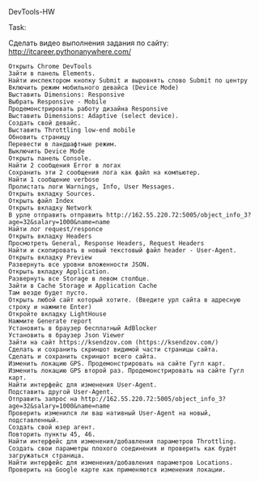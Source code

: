 DevTools-HW

Task:

Сделать видео выполнения задания по сайту: http://itcareer.pythonanywhere.com/

    Открыть Chrome DevTools
    Зайти в панель Elements.
    Найти инспектором кнопку Submit и выровнять слово Submit по центру
    Включить режим мобильного девайса (Device Mode)
    Выставить Dimensions: Responsive
    Выбрать Responsive - Mobile
    Продемонстрировать работу дизайна Responsive
    Выставить Dimensions: Adaptive (select device).
    Создать свой девайс.
    Выставить Throttling low-end mobile
    Обновить страницу
    Перевести в ландшафтные режим.
    Выключить Device Mode
    Открыть панель Console.
    Найти 2 сообщения Error в логах
    Сохранить эти 2 сообщения лога как файл на компьютер.
    Найти 1 сообщение verbose
    Пролистать логи Warnings, Info, User Messages.
    Открыть вкладку Sources.
    Открыть файл Index
    Открыть вкладку Network
    В урле отправить отправить http://162.55.220.72:5005/object_info_3?age=32&salary=1000&name=name
    Найти лог request/responce
    Открыть вкладку Headers
    Просмотреть General, Response Headers, Request Headers
    Найти и скопировать в новый текстовый файл header - User-Agent.
    Открыть вкладку Preview
    Развернуть все уровни вложенности JSON.
    Открыть вкладку Application.
    Развернуть все Storage в левом столбце.
    Зайти в Cache Storage и Application Cache
    Там везде будет пусто.
    Открыть любой сайт который хотите. (Введите урл сайта в адресную строку и нажмите Enter)
    Откройте вкладку LightHouse
    Нажмите Generate report
    Установить в браузер бесплатный AdBlocker
    Установить в браузер Json Viewer
    Зайти на сайт https://ksendzov.com (https://ksendzov.com/)
    Сделать и сохранить скриншот видимой части страницы сайта.
    Сделать и сохранить скриншот всего сайта.
    Изменить локацию GPS. Продемонстрировать на сайте Гугл карт.
    Изменить локацию GPS второй раз. Продемонстрировать на сайте Гугл карт.
    Найти интерфейс для изменения User-Agent.
    Подставить другой User-Agent.
    Отправить запрос на http://162.55.220.72:5005/object_info_3?age=32&salary=1000&name=name
    Проверить изменился ли ваш нативный User-Agent на новый, подставленный.
    Создать свой юзер агент.
    Повторить пункты 45, 46.
    Найти интерфейс для изменения/добавления параметров Throttling.
    Создать свои параметры плохого соединения и проверить как будет загружаться страница.
    Найти интерфейс для изменения/добавления параметров Locations.
    Проверить на Google карте как применяются изменения локации.
